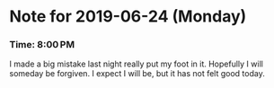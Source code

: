 # Note for 2019-06-24 (Monday)
### Time: 8:00 PM

I made a big mistake last night really put my foot in it. Hopefully I will someday be forgiven. I expect I will be, but it has not felt good today.
